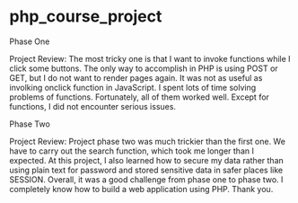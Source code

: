 # php_course_project
Phase One

Project Review:
The most tricky one is that I want to invoke functions while I click some buttons. The only way to accomplish in PHP is using POST or GET, but I do not want to render pages again. It was not as useful as involking onclick function in JavaScript. I spent lots of time solving problems of functions. Fortunately, all of them worked well. Except for functions, I did not encounter serious issues.

Phase Two

Project Review:
Project phase two was much trickier than the first one. We have to carry out the search function, which took me longer than I expected. At this project, I also learned how to secure my data rather than using plain text for password and stored sensitive data in safer places like SESSION. Overall, it was a good challenge from phase one to phase two. I completely know how to build a web application using PHP. Thank you.

